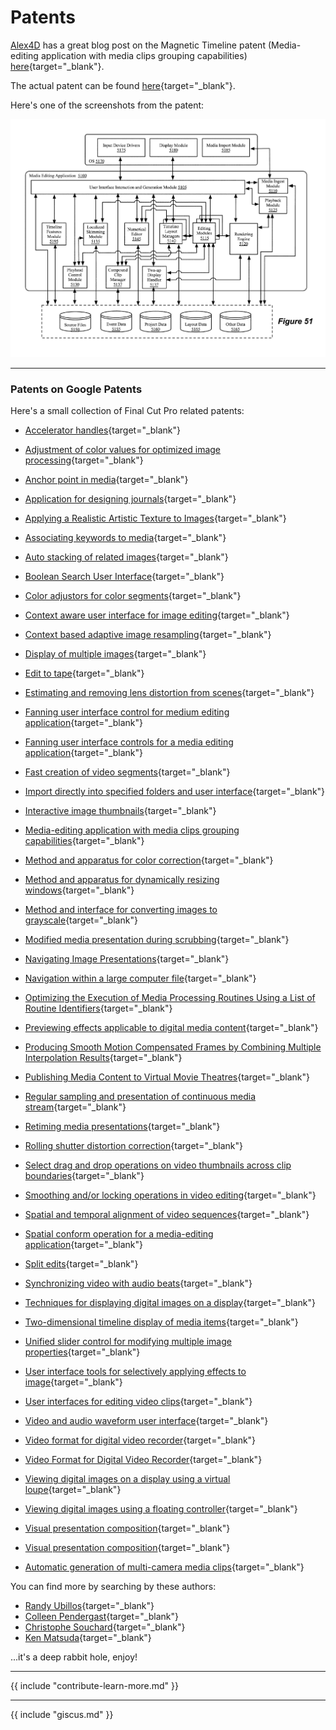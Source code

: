 # Patents

[Alex4D](https://alex4d.com) has a great blog post on the Magnetic Timeline patent (Media-editing application with media clips grouping capabilities) [here](https://alex4d.com/notes/item/apple-magnetic-timeline-fcpx-patent){target="_blank"}.

The actual patent can be found [here](https://patents.google.com/patent/US8875025){target="_blank"}.

Here's one of the screenshots from the patent:

![Patent Screenshot](../static/patent.png)

---

### Patents on Google Patents

Here's a small collection of Final Cut Pro related patents:

- [Accelerator handles](https://patents.google.com/patent/US7617454B2/){target="_blank"}
- [Adjustment of color values for optimized image processing](https://patents.google.com/patent/US8125497B2/){target="_blank"}
- [Anchor point in media](https://patents.google.com/patent/US8473846B2/){target="_blank"}
- [Application for designing journals](https://patents.google.com/patent/US20130238964A1/){target="_blank"}
- [Applying a Realistic Artistic Texture to Images](https://patents.google.com/patent/US20140071148A1/){target="_blank"}
- [Associating keywords to media](https://patents.google.com/patent/US9142253B2/){target="_blank"}
- [Auto stacking of related images](https://patents.google.com/patent/US8487960B2/){target="_blank"}
- [Boolean Search User Interface](https://patents.google.com/patent/US20080288869A1/){target="_blank"}
- [Color adjustors for color segments](https://patents.google.com/patent/GB2513499B/){target="_blank"}
- [Context aware user interface for image editing](https://patents.google.com/patent/US9299168B2/){target="_blank"}
- [Context based adaptive image resampling](https://patents.google.com/patent/US7526138B1/){target="_blank"}
- [Display of multiple images](https://patents.google.com/patent/US8963962B2/){target="_blank"}
- [Edit to tape](https://patents.google.com/patent/US7827489B2/){target="_blank"}
- [Estimating and removing lens distortion from scenes](https://patents.google.com/patent/US20110122149A1/){target="_blank"}
- [Fanning user interface control for medium editing application](https://patents.google.com/patent/JP2018152097A/){target="_blank"}
- [Fanning user interface controls for a media editing application](https://patents.google.com/patent/US9189876B2/){target="_blank"}
- [Fast creation of video segments](https://patents.google.com/patent/US9959907B2/){target="_blank"}
- [Import directly into specified folders and user interface](https://patents.google.com/patent/US7707510B1/){target="_blank"}
- [Interactive image thumbnails](https://patents.google.com/patent/US9798744B2/){target="_blank"}
- [Media-editing application with media clips grouping capabilities](https://patents.google.com/patent/US8875025B2/){target="_blank"}
- [Method and apparatus for color correction](https://patents.google.com/patent/US8326035B2/){target="_blank"}
- [Method and apparatus for dynamically resizing windows](https://patents.google.com/patent/US9189133B2/){target="_blank"}
- [Method and interface for converting images to grayscale](https://patents.google.com/patent/US9092893B2/){target="_blank"}
- [Modified media presentation during scrubbing](https://patents.google.com/patent/US9830063B2/){target="_blank"}
- [Navigating Image Presentations](https://patents.google.com/patent/US20150106722A1/){target="_blank"}
- [Navigation within a large computer file](https://patents.google.com/patent/US20050179705A1/){target="_blank"}
- [Optimizing the Execution of Media Processing Routines Using a List of Routine Identifiers](https://patents.google.com/patent/US20090244079A1/){target="_blank"}
- [Previewing effects applicable to digital media content](https://patents.google.com/patent/US8705938B2/){target="_blank"}
- [Producing Smooth Motion Compensated Frames by Combining Multiple Interpolation Results](https://patents.google.com/patent/US20080085056A1/){target="_blank"}
- [Publishing Media Content to Virtual Movie Theatres](https://patents.google.com/patent/US20150113404A1/){target="_blank"}
- [Regular sampling and presentation of continuous media stream](https://patents.google.com/patent/US7984385B2/){target="_blank"}
- [Retiming media presentations](https://patents.google.com/patent/US9997196B2/){target="_blank"}
- [Rolling shutter distortion correction](https://patents.google.com/patent/US8810692B2/){target="_blank"}
- [Select drag and drop operations on video thumbnails across clip boundaries](https://patents.google.com/patent/US9335892B2/){target="_blank"}
- [Smoothing and/or locking operations in video editing](https://patents.google.com/patent/US8750636B2/){target="_blank"}
- [Spatial and temporal alignment of video sequences](https://patents.google.com/patent/US20170099442A1/){target="_blank"}
- [Spatial conform operation for a media-editing application](https://patents.google.com/patent/US9412414B2/){target="_blank"}
- [Split edits](https://patents.google.com/patent/US7788585B2/){target="_blank"}
- [Synchronizing video with audio beats](https://patents.google.com/patent/US8347210B2/){target="_blank"}
- [Techniques for displaying digital images on a display](https://patents.google.com/patent/US8194099B2/){target="_blank"}
- [Two-dimensional timeline display of media items](https://patents.google.com/patent/US7954065B2/){target="_blank"}
- [Unified slider control for modifying multiple image properties](https://patents.google.com/patent/US10936173B2/){target="_blank"}
- [User interface tools for selectively applying effects to image](https://patents.google.com/patent/US9041727B2/){target="_blank"}
- [User interfaces for editing video clips](https://patents.google.com/patent/CA2724034C/){target="_blank"}
- [Video and audio waveform user interface](https://patents.google.com/patent/US8751933B2/){target="_blank"}
- [Video format for digital video recorder](https://patents.google.com/patent/US9215402B2/){target="_blank"}
- [Video Format for Digital Video Recorder](https://patents.google.com/patent/US20120229670A1/){target="_blank"}
- [Viewing digital images on a display using a virtual loupe](https://patents.google.com/patent/US7804508B2/){target="_blank"}
- [Viewing digital images using a floating controller](https://patents.google.com/patent/US7719548B2/){target="_blank"}
- [Visual presentation composition](https://patents.google.com/patent/US8726161B2/){target="_blank"}
- [Visual presentation composition](https://patents.google.com/patent/US9032300B2/){target="_blank"}

- [Automatic generation of multi-camera media clips](https://patents.google.com/patent/US9792955B2/){target="_blank"}

You can find more by searching by these authors:

- [Randy Ubillos](https://patents.google.com/?inventor=Randy+Ubillos){target="_blank"}
- [Colleen Pendergast](https://patents.google.com/?inventor=Colleen+Pendergast){target="_blank"}
- [Christophe Souchard](https://patents.google.com/?inventor=Christophe+Souchard){target="_blank"}
- [Ken Matsuda](https://patents.google.com/?inventor=Ken+Matsuda){target="_blank"}

...it's a deep rabbit hole, enjoy!

---

{{ include "contribute-learn-more.md" }}

---

{{ include "giscus.md" }}